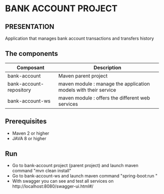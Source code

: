 # BANK ACCOUNT PROJECT

## PRESENTATION

Application that manages bank account transactions and transfers history

## The components

| Composant | Description |
|---|---|	
| bank-account | Maven parent project |
| bank-account-repository | maven module : manage the application models with their service |
| bank-account-ws | maven module : offers the different web services |

## Prerequisites
* Maven 2 or higher
* JAVA 8 or higher

## Run
* Go to bank-account project (parent project) and launch maven command "mvn clean install"
* Go to bank-account-ws and launch maven command "spring-boot:run "
* With swagger you can see and test all services on http://localhost:8080/swagger-ui.html#/